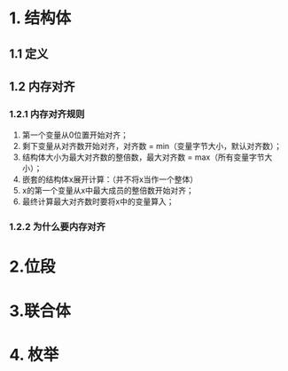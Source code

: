 # 1. 结构体 

## 1.1 定义

## 1.2 内存对齐

### 1.2.1 内存对齐规则

1. 第一个变量从0位置开始对齐；
2. 剩下变量从对齐数开始对齐，对齐数 = min（变量字节大小，默认对齐数）；
3. 结构体大小为最大对齐数的整倍数，最大对齐数 = max（所有变量字节大小）；
4.  嵌套的结构体x展开计算：（并不将x当作一个整体）
   1. x的第一个变量从x中最大成员的整倍数开始对齐；
   2.  最终计算最大对齐数时要将x中的变量算入；

### 1.2.2 为什么要内存对齐

# 2.位段

# 3.联合体

# 4. 枚举